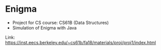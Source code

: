 # Enigma

- Project for CS course: CS61B (Data Structures)
- Simulation of Enigma with Java

Link: https://inst.eecs.berkeley.edu/~cs61b/fa18/materials/proj/proj1/index.html
